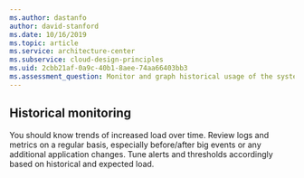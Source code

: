 ```yaml
---
ms.author: dastanfo
author: david-stanford
ms.date: 10/16/2019
ms.topic: article
ms.service: architecture-center
ms.subservice: cloud-design-principles
ms.uid: 2cbb21af-0a9c-40b1-8aee-74aa66403bb3
ms.assessment_question: Monitor and graph historical usage of the system
---
```

## Historical monitoring

You should know trends of increased load over time. Review logs and metrics on a regular basis, especially before/after big events or any additional application changes. Tune alerts and thresholds accordingly based on historical and expected load.

